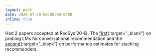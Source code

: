 ```yaml
---
layout: post
date: 2020-07-28 00:00:00-0400
inline: true
---
```


<!-- Had 2 papers accepted at RecSys'20 :smile:. On [probing LMs for conv. recommenders](https://arxiv.org/abs/2007.15356){:target="_blank"} and [improving stacking of recommenders](https://guzpenha.github.io/guzblog/assets/pdf/PerformanceEstimates_RecSys20.pdf){:target="_blank"}. -->

Had 2 papers accepted at RecSys'20 :smile:. The [first](https://arxiv.org/abs/2007.15356){:target="_blank"} on probing LMs for conversational recommendation and the [second](https://guzpenha.github.io/guzblog/assets/pdf/PerformanceEstimates_RecSys20.pdf){:target="_blank"} on performance estimates for stacking recommenders.